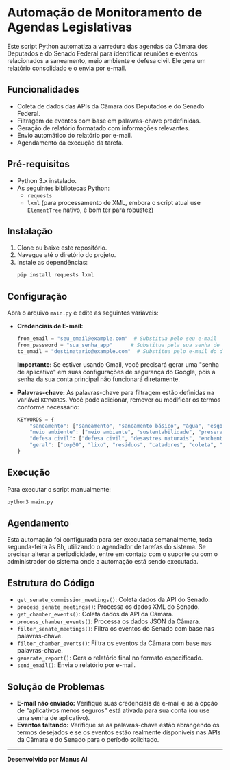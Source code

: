 # Automação de Monitoramento de Agendas Legislativas

Este script Python automatiza a varredura das agendas da Câmara dos Deputados e do Senado Federal para identificar reuniões e eventos relacionados a saneamento, meio ambiente e defesa civil. Ele gera um relatório consolidado e o envia por e-mail.

## Funcionalidades

- Coleta de dados das APIs da Câmara dos Deputados e do Senado Federal.
- Filtragem de eventos com base em palavras-chave predefinidas.
- Geração de relatório formatado com informações relevantes.
- Envio automático do relatório por e-mail.
- Agendamento da execução da tarefa.

## Pré-requisitos

- Python 3.x instalado.
- As seguintes bibliotecas Python:
  - `requests`
  - `lxml` (para processamento de XML, embora o script atual use `ElementTree` nativo, é bom ter para robustez)

## Instalação

1. Clone ou baixe este repositório.
2. Navegue até o diretório do projeto.
3. Instale as dependências:
   ```bash
   pip install requests lxml
   ```

## Configuração

Abra o arquivo `main.py` e edite as seguintes variáveis:

- **Credenciais de E-mail:**
  ```python
  from_email = "seu_email@example.com"  # Substitua pelo seu e-mail
  from_password = "sua_senha_app"      # Substitua pela sua senha de aplicativo (para Gmail, por exemplo)
  to_email = "destinatario@example.com"  # Substitua pelo e-mail do destinatário
  ```
  **Importante:** Se estiver usando Gmail, você precisará gerar uma "senha de aplicativo" em suas configurações de segurança do Google, pois a senha da sua conta principal não funcionará diretamente.

- **Palavras-chave:**
  As palavras-chave para filtragem estão definidas na variável `KEYWORDS`. Você pode adicionar, remover ou modificar os termos conforme necessário:
  ```python
  KEYWORDS = {
      "saneamento": ["saneamento", "saneamento básico", "água", "esgoto", "resíduos sólidos", "drenagem", "abastecimento de agua", "esgotamento", "transbordo", "compostagem", "prestacao regionalizada"],
      "meio ambiente": ["meio ambiente", "sustentabilidade", "preservação", "desmatamento", "poluição", "recursos hídricos", "biodiversidade", "climático", "clima", "aquecimento global", "ambientalistas", "rio tietê", "florestas", "ambiental", "sustentavel", "vegetacao", "licenciamento", "bioma", "incendios", "natureza", "lixões", "aterro sanitario", "aterro controlado"],
      "defesa civil": ["defesa civil", "desastres naturais", "enchentes", "deslizamentos", "secas", "emergência", "risco", "prevenção", "mitigação", "calamidades"],
      "geral": ["cop30", "lixo", "residuos", "catadores", "coleta", "manejo", "limpeza", "reciclagem", "logistica reversa", "galpao de triagem", "caminhao de lixo", "cooperativas", "disposicao final", "universalizacao"]
  }
  ```

## Execução

Para executar o script manualmente:

```bash
python3 main.py
```

## Agendamento

Esta automação foi configurada para ser executada semanalmente, toda segunda-feira às 8h, utilizando o agendador de tarefas do sistema. Se precisar alterar a periodicidade, entre em contato com o suporte ou com o administrador do sistema onde a automação está sendo executada.

## Estrutura do Código

- `get_senate_commission_meetings()`: Coleta dados da API do Senado.
- `process_senate_meetings()`: Processa os dados XML do Senado.
- `get_chamber_events()`: Coleta dados da API da Câmara.
- `process_chamber_events()`: Processa os dados JSON da Câmara.
- `filter_senate_meetings()`: Filtra os eventos do Senado com base nas palavras-chave.
- `filter_chamber_events()`: Filtra os eventos da Câmara com base nas palavras-chave.
- `generate_report()`: Gera o relatório final no formato especificado.
- `send_email()`: Envia o relatório por e-mail.

## Solução de Problemas

- **E-mail não enviado:** Verifique suas credenciais de e-mail e se a opção de "aplicativos menos seguros" está ativada para sua conta (ou use uma senha de aplicativo).
- **Eventos faltando:** Verifique se as palavras-chave estão abrangendo os termos desejados e se os eventos estão realmente disponíveis nas APIs da Câmara e do Senado para o período solicitado.

---

**Desenvolvido por Manus AI**


